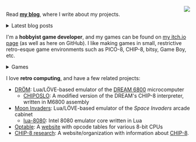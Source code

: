<img src="https://github-readme-stats.vercel.app/api/top-langs/?username=tobiasvl&layout=compact" align="right">

Read [**my blog**](https://tobiasvl.github.io), where I write about my projects.

<details>
<summary>Latest blog posts</summary>
<!-- BLOG-POST-LIST:START --><!-- BLOG-POST-LIST:END -->

</details>

I'm a **hobbyist game developer**, and my games can be found on [my itch.io page](https://tobiasvl.itch.io) (as well as here on GitHub). I like making games in small, restrictive retro-esque game environments such as PICO-8, CHIP-8, bitsy, Game Boy, etc.

<details>
  <summary>Games</summary>

* [Picolarium](https://github.com/tobiasvl/picolarium): A PICO-8 "demake" of the Nintendo DS game _Polarium_
* [Meteor Night](https://github.com/tobiasvl/meteor-night): A short PICO-8 experience about watching shooting stars with a loved one
* [Mini Lights Out](https://github.com/tobiasvl/mini-lights-out): A CHIP-8 version of the classic Mini Lights Out puzzle game
* [Patrick's Cyberpunk Challenge](https://github.com/tobiasvl/patrick): A PICO-8 puzzle game
* [Patrick's Pocket Challenge](https://github.com/tobiasvl/pocket-patrick): A Game Boy version of _Patrick's Challenge_
* [LaserTank for PICO-8](https://github.com/tobiasvl/lasertank-pico8): A PICO-8 version of the puzzle game _LaserTank_
* [PICO-@](https://github.com/tobiasvl/pico-rl): A prototype for a roguelike in PICO-8
* [Soko All Stars](https://github.com/tobiasvl/soko-all-stars): A prototype for a Sokoban-like puzzle game in LÖVE
</details>

I love **retro computing**, and have a few related projects:

* [DRÖM](https://github.com/tobiasvl/drom): Lua/LÖVE-based emulator of the [DREAM 6800](http://www.mjbauer.biz/DREAM6800.htm) microcomputer
  * [CHIPOSLO](https://github.com/tobiasvl/chiposlo): A modified version of the DREAM's CHIP-8 interpreter, written in M6800 assembly
* [Moon Invaders](https://github.com/tobiasvl/moon-invaders): Lua/LÖVE-based emulator of the _Space Invaders_ arcade cabinet
  * [lua-8080](https://github.com/tobiasvl/lua-8080): Intel 8080 emulator core written in Lua
* [Optable](https://github.com/tobiasvl/optable): A [website](https://tobiasvl.github.io/optables) with opcode tables for various 8-bit CPUs
* [CHIP-8 research](https://chip-8.github.io): A website/organization with information about [CHIP-8](https://en.wikipedia.org/wiki/CHIP-8).
